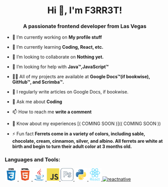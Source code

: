 <h1 align="center">Hi 👋, I'm F3RR3T!</h1>
<h3 align="center">A passionate frontend developer from Las Vegas</h3>

- 🔭 I’m currently working on **My profile stuff**

- 🌱 I’m currently learning **Coding, React, etc.**

- 👯 I’m looking to collaborate on **Nothing yet.**

- 🤝 I’m looking for help with **Java™,JavaScript™**

- 👨‍💻 All of my projects are available at **Google Docs™(if bookwise), GitHub™, and Scrimba™.**

- 📝 I regularly write articles on Google Docs, if bookwise.

- 💬 Ask me about **Coding**

- 📫 How to reach me **write a comment**

- 📄 Know about my experiences [( COMING SOON )](( COMING SOON ))

- ⚡ Fun fact **Ferrets come in a variety of colors, including sable, chocolate, cream, cinnamon, silver, and albino. All ferrets are white at birth and begin to turn their adult color at 3 months old.**

<h3 align="left"></h3>
<p align="left">
</p>

<h3 align="left">Languages and Tools:</h3>
<p align="left"> <a href="https://www.w3schools.com/css/" target="_blank" rel="noreferrer"> <img src="https://raw.githubusercontent.com/devicons/devicon/master/icons/css3/css3-original-wordmark.svg" alt="css3" width="40" height="40"/> </a> <a href="https://www.w3.org/html/" target="_blank" rel="noreferrer"> <img src="https://raw.githubusercontent.com/devicons/devicon/master/icons/html5/html5-original-wordmark.svg" alt="html5" width="40" height="40"/> </a> <a href="https://www.java.com" target="_blank" rel="noreferrer"> <img src="https://raw.githubusercontent.com/devicons/devicon/master/icons/java/java-original.svg" alt="java" width="40" height="40"/> </a> <a href="https://developer.mozilla.org/en-US/docs/Web/JavaScript" target="_blank" rel="noreferrer"> <img src="https://raw.githubusercontent.com/devicons/devicon/master/icons/javascript/javascript-original.svg" alt="javascript" width="40" height="40"/> </a> <a href="https://www.photoshop.com/en" target="_blank" rel="noreferrer"> <img src="https://raw.githubusercontent.com/devicons/devicon/master/icons/photoshop/photoshop-line.svg" alt="photoshop" width="40" height="40"/> </a> <a href="https://www.python.org" target="_blank" rel="noreferrer"> <img src="https://raw.githubusercontent.com/devicons/devicon/master/icons/python/python-original.svg" alt="python" width="40" height="40"/> </a> <a href="https://reactjs.org/" target="_blank" rel="noreferrer"> <img src="https://raw.githubusercontent.com/devicons/devicon/master/icons/react/react-original-wordmark.svg" alt="react" width="40" height="40"/> </a> <a href="https://reactnative.dev/" target="_blank" rel="noreferrer"> <img src="https://reactnative.dev/img/header_logo.svg" alt="reactnative" width="40" height="40"/> </a> </p>
